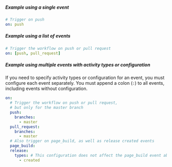 ##### **Example using a single event**

```yaml
# Trigger on push
on: push
```

##### **Example using a list of events**

```yaml
# Trigger the workflow on push or pull request
on: [push, pull_request]
```

##### **Example using multiple events with activity types or configuration**

If you need to specify activity types or configuration for an event, you must configure each event separately. You must append a colon (`:`) to all events, including events without configuration.

```yaml
on:
  # Trigger the workflow on push or pull request,
  # but only for the master branch
  push:
    branches:
      - master
  pull_request:
    branches:
      - master
  # Also trigger on page_build, as well as release created events
  page_build:
  release:
    types: # This configuration does not affect the page_build event above
      - created
```
